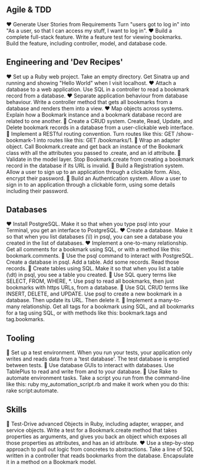 ## Agile & TDD
❤️ Generate User Stories from Requirements
Turn "users got to log in" into "As a user, so that I can access my stuff, I want to log in".
❤️ Build a complete full-stack feature.
Write a feature test for viewing bookmarks. Build the feature, including controller, model, and database code.
## Engineering and 'Dev Recipes'
❤️ Set up a Ruby web project.
Take an empty directory. Get Sinatra up and running and showing "Hello World" when I visit localhost.
❤️ Attach a database to a web application.
Use SQL in a controller to read a bookmark record from a database.
❤️ Separate application behaviour from database behaviour.
Write a controller method that gets all bookmarks from a database and renders them into a view.
❤️ Map objects across systems.
Explain how a Bookmark instance and a bookmark database record are related to one another.
💛 Create a CRUD system.
Create, Read, Update, and Delete bookmark records in a database from a user-clickable web interface.
💛 Implement a RESTful routing convention.
Turn routes like this: GET /show-bookmark-1 into routes like this: GET /bookmarks/1.
💚 Wrap an adapter object.
Call Bookmark.create and get back an instance of the Bookmark class with all the attributes you passed to .create, and an id attribute.
💚 Validate in the model layer.
Stop Bookmark.create from creating a bookmark record in the database if its URL is invalid.
💚 Build a Registration system.
Allow a user to sign up to an application through a clickable form. Also, encrypt their password.
💚 Build an Authentication system.
Allow a user to sign in to an application through a clickable form, using some details including their password.
## Databases
❤️ Install PostgreSQL.
Make it so that when you type psql into your Terminal, you get an interface to PostgreSQL.
❤️ Create a database.
Make it so that when you list databases (\l) in psql, you can see a database you created in the list of databases.
❤️ Implement a one-to-many relationship.
Get all comments for a bookmark using SQL, or with a method like this: bookmark.comments.
💛 Use the psql command to interact with PostgreSQL.
Create a database in psql. Add a table. Add some records. Read those records.
💛 Create tables using SQL.
Make it so that when you list a table (\dt) in psql, you see a table you created.
💛 Use SQL query terms like SELECT, FROM, WHERE, *.
Use psql to read all bookmarks, then just bookmarks with https URLs, from a database.
💛 Use SQL CRUD terms like INSERT, DELETE, and UPDATE.
Use psql to create a new bookmark in a database. Then update its URL. Then delete it.
💛 Implement a many-to-many relationship.
Get all tags for a bookmark using SQL, and all bookmarks for a tag using SQL, or with methods like this: bookmark.tags and tag.bookmarks.
## Tooling
💛 Set up a test environment.
When you run your tests, your application only writes and reads data from a 'test database'. The test database is emptied between tests.
💚 Use database GUIs to interact with databases.
Use TablePlus to read and write from and to your database.
💚 Use Rake to automate environment tasks.
Take a script you run from the command-line like this: ruby my_automation_script.rb and make it work when you do this: rake script:automate.
## Skills
💛 Test-Drive advanced Objects in Ruby, including adapter, wrapper, and service objects.
Write a test for a Bookmark.create method that takes properties as arguments, and gives you back an object which exposes all those properties as attributes, and has an id attribute.
❤️ Use a step-by-step approach to pull out logic from concretes to abstractions.
Take a line of SQL written in a controller that reads bookmarks from the database. Encapsulate it in a method on a Bookmark model.